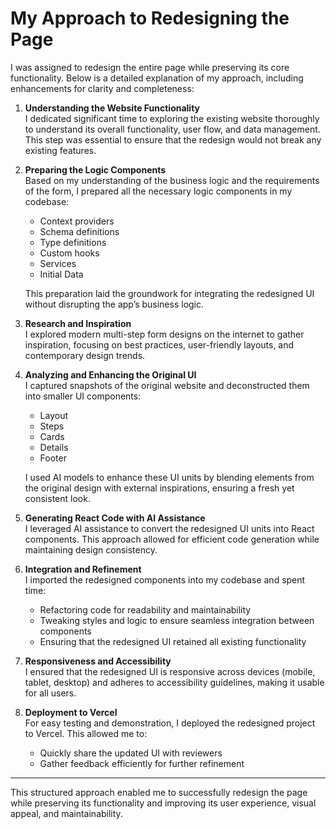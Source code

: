 # My Approach to Redesigning the Page

I was assigned to redesign the entire page while preserving its core functionality. Below is a detailed explanation of my approach, including enhancements for clarity and completeness:

1. **Understanding the Website Functionality**  
   I dedicated significant time to exploring the existing website thoroughly to understand its overall functionality, user flow, and data management. This step was essential to ensure that the redesign would not break any existing features.

2. **Preparing the Logic Components**  
   Based on my understanding of the business logic and the requirements of the form, I prepared all the necessary logic components in my codebase:

   - Context providers
   - Schema definitions
   - Type definitions
   - Custom hooks
   - Services
   - Initial Data

   This preparation laid the groundwork for integrating the redesigned UI without disrupting the app’s business logic.

3. **Research and Inspiration**  
   I explored modern multi-step form designs on the internet to gather inspiration, focusing on best practices, user-friendly layouts, and contemporary design trends.

4. **Analyzing and Enhancing the Original UI**  
   I captured snapshots of the original website and deconstructed them into smaller UI components:

   - Layout
   - Steps
   - Cards
   - Details
   - Footer

   I used AI models to enhance these UI units by blending elements from the original design with external inspirations, ensuring a fresh yet consistent look.

5. **Generating React Code with AI Assistance**  
   I leveraged AI assistance to convert the redesigned UI units into React components. This approach allowed for efficient code generation while maintaining design consistency.

6. **Integration and Refinement**  
   I imported the redesigned components into my codebase and spent time:

   - Refactoring code for readability and maintainability
   - Tweaking styles and logic to ensure seamless integration between components
   - Ensuring that the redesigned UI retained all existing functionality

7. **Responsiveness and Accessibility**  
   I ensured that the redesigned UI is responsive across devices (mobile, tablet, desktop) and adheres to accessibility guidelines, making it usable for all users.

8. **Deployment to Vercel**  
   For easy testing and demonstration, I deployed the redesigned project to Vercel. This allowed me to:
   - Quickly share the updated UI with reviewers
   - Gather feedback efficiently for further refinement

---

This structured approach enabled me to successfully redesign the page while preserving its functionality and improving its user experience, visual appeal, and maintainability.
